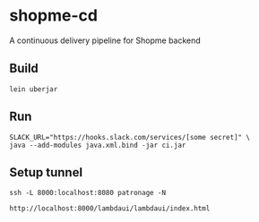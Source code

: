 # shopme-cd

A continuous delivery pipeline for Shopme backend

## Build

    lein uberjar
    
## Run

    SLACK_URL="https://hooks.slack.com/services/[some secret]" \
    java --add-modules java.xml.bind -jar ci.jar

## Setup tunnel

    ssh -L 8000:localhost:8080 patronage -N
    
    http://localhost:8000/lambdaui/lambdaui/index.html
